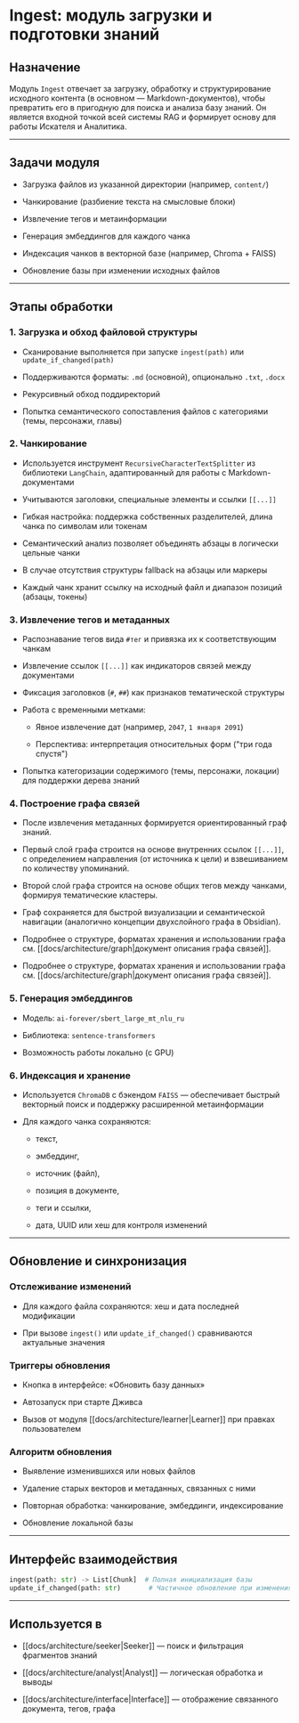 # Ingest: модуль загрузки и подготовки знаний

## Назначение

Модуль `Ingest` отвечает за загрузку, обработку и структурирование исходного контента (в основном — Markdown-документов), чтобы превратить его в пригодную для поиска и анализа базу знаний. Он является входной точкой всей системы RAG и формирует основу для работы Искателя и Аналитика.

---

## Задачи модуля

- Загрузка файлов из указанной директории (например, `content/`)
    
- Чанкирование (разбиение текста на смысловые блоки)
    
- Извлечение тегов и метаинформации
    
- Генерация эмбеддингов для каждого чанка
    
- Индексация чанков в векторной базе (например, Chroma + FAISS)
    
- Обновление базы при изменении исходных файлов
    

---

## Этапы обработки

### 1. Загрузка и обход файловой структуры

- Сканирование выполняется при запуске `ingest(path)` или `update_if_changed(path)`
    
- Поддерживаются форматы: `.md` (основной), опционально `.txt`, `.docx`
    
- Рекурсивный обход поддиректорий
    
- Попытка семантического сопоставления файлов с категориями (темы, персонажи, главы)
    

### 2. Чанкирование

- Используется инструмент `RecursiveCharacterTextSplitter` из библиотеки `LangChain`, адаптированный для работы с Markdown-документами
    
- Учитываются заголовки, специальные элементы и ссылки `[[...]]`
    
- Гибкая настройка: поддержка собственных разделителей, длина чанка по символам или токенам
    
- Семантический анализ позволяет объединять абзацы в логически цельные чанки
    
- В случае отсутствия структуры fallback на абзацы или маркеры
    
- Каждый чанк хранит ссылку на исходный файл и диапазон позиций (абзацы, токены)
    

### 3. Извлечение тегов и метаданных

- Распознавание тегов вида `#тег` и привязка их к соответствующим чанкам
    
- Извлечение ссылок `[[...]]` как индикаторов связей между документами
    
- Фиксация заголовков (`#`, `##`) как признаков тематической структуры
    
- Работа с временными метками:
    
    - Явное извлечение дат (например, `2047`, `1 января 2091`)
        
    - Перспектива: интерпретация относительных форм ("три года спустя")
        
- Попытка категоризации содержимого (темы, персонажи, локации) для поддержки дерева знаний
    

### 4. Построение графа связей

- После извлечения метаданных формируется ориентированный граф знаний.
    
- Первый слой графа строится на основе внутренних ссылок `[[...]]`, с определением направления (от источника к цели) и взвешиванием по количеству упоминаний.
    
- Второй слой графа строится на основе общих тегов между чанками, формируя тематические кластеры.
    
- Граф сохраняется для быстрой визуализации и семантической навигации (аналогично концепции двухслойного графа в Obsidian).
    
- Подробнее о структуре, форматах хранения и использовании графа см. [[docs/architecture/graph|документ описания графа связей]].
    
- Подробнее о структуре, форматах хранения и использовании графа см. [[docs/architecture/graph|документ описания графа связей]].
    

### 5. Генерация эмбеддингов

- Модель: `ai-forever/sbert_large_mt_nlu_ru`
    
- Библиотека: `sentence-transformers`
    
- Возможность работы локально (с GPU)
    

### 6. Индексация и хранение

- Используется `ChromaDB` с бэкендом `FAISS` — обеспечивает быстрый векторный поиск и поддержку расширенной метаинформации
    
- Для каждого чанка сохраняются:
    
    - текст,
        
    - эмбеддинг,
        
    - источник (файл),
        
    - позиция в документе,
        
    - теги и ссылки,
        
    - дата, UUID или хеш для контроля изменений
        

---

## Обновление и синхронизация

### Отслеживание изменений

- Для каждого файла сохраняются: хеш и дата последней модификации
    
- При вызове `ingest()` или `update_if_changed()` сравниваются актуальные значения
    

### Триггеры обновления

- Кнопка в интерфейсе: «Обновить базу данных»
    
- Автозапуск при старте Дживса
    
- Вызов от модуля [[docs/architecture/learner|Learner]] при правках пользователем
    

### Алгоритм обновления

- Выявление изменившихся или новых файлов
    
- Удаление старых векторов и метаданных, связанных с ними
    
- Повторная обработка: чанкирование, эмбеддинги, индексирование
    
- Обновление локальной базы
    

---

## Интерфейс взаимодействия

```python
ingest(path: str) -> List[Chunk]  # Полная инициализация базы
update_if_changed(path: str)       # Частичное обновление при изменениях
```

---

## Используется в

- [[docs/architecture/seeker|Seeker]] — поиск и фильтрация фрагментов знаний
    
- [[docs/architecture/analyst|Analyst]] — логическая обработка и выводы
    
- [[docs/architecture/interface|Interface]] — отображение связанного документа, тегов, графа